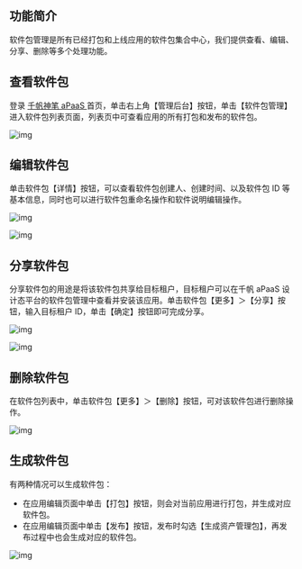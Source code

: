 ## **功能简介**

软件包管理是所有已经打包和上线应用的软件包集合中心，我们提供查看、编辑、分享、删除等多个处理功能。

## **查看软件包**

登录 [千帆神笔 aPaaS ](https://apaas.cloud.tencent.com/) 首页，单击右上角【管理后台】按钮，单击【软件包管理】进入软件包列表页面，列表页中可查看应用的所有打包和发布的软件包。

![img](https://qcloudimg.tencent-cloud.cn/raw/4540f473462d457bb6b17b664c750fb0.png)

## **编辑软件包**

单击软件包【详情】按钮，可以查看软件包创建人、创建时间、以及软件包 ID 等基本信息，同时也可以进行软件包重命名操作和软件说明编辑操作。

![img](https://qcloudimg.tencent-cloud.cn/raw/8d6cc6bb0cd89753bff7e1c78e446bd1.png)

![img](https://qcloudimg.tencent-cloud.cn/raw/e7b3e1aa817ae6d5420952c5067aa7ad.png)

## **分享软件包**

分享软件包的用途是将该软件包共享给目标租户，目标租户可以在千帆 aPaaS 设计态平台的软件包管理中查看并安装该应用。单击软件包【更多】＞【分享】按钮，输入目标租户 ID，单击【确定】按钮即可完成分享。

![img](https://qcloudimg.tencent-cloud.cn/raw/69dced9349710df0ca17539c2930e870.png)

![img](https://qcloudimg.tencent-cloud.cn/raw/1bd90daa81c2cf4cd807b9120fea0b72.png)

## **删除软件包**

在软件包列表中，单击软件包【更多】＞【删除】按钮，可对该软件包进行删除操作。

![img](https://qcloudimg.tencent-cloud.cn/raw/80c7fb5f8c5eaded7662cfff9641166e.png)

## **生成软件包**

有两种情况可以生成软件包：

- 在应用编辑页面中单击【打包】按钮，则会对当前应用进行打包，并生成对应软件包。
- 在应用编辑页面中单击【发布】按钮，发布时勾选【生成资产管理包】，再发布过程中也会生成对应的软件包。

![img](https://qcloudimg.tencent-cloud.cn/raw/98316b9bc6be2d087b67b12638602ecf.png)
